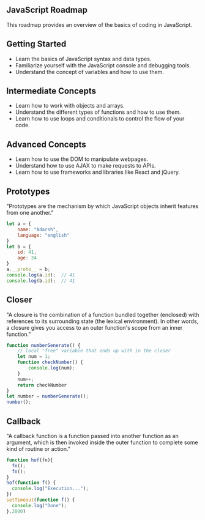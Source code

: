 ## JavaScript Roadmap
This roadmap provides an overview of the basics of coding in JavaScript.

## Getting Started
- Learn the basics of JavaScript syntax and data types.
- Familiarize yourself with the JavaScript console and debugging tools.
- Understand the concept of variables and how to use them.

## Intermediate Concepts
- Learn how to work with objects and arrays.
- Understand the different types of functions and how to use them.
- Learn how to use loops and conditionals to control the flow of your code.

## Advanced Concepts
- Learn how to use the DOM to manipulate webpages.
- Understand how to use AJAX to make requests to APIs.
- Learn how to use frameworks and libraries like React and jQuery.

## Prototypes
"Prototypes are the mechanism by which JavaScript objects inherit features from one another."
```js
let a = {
    name: "Adarsh",
    language: "english"
}
let b = {
    id: 41,
    age: 24    
}
a.__proto__ = b;
console.log(a.id);  // 41
console.log(b.id);  // 41
```

## Closer
"A closure is the combination of a function bundled together (enclosed) with references to its surrounding state (the lexical environment). In other words, a closure gives you access to an outer function's scope from an inner function."
```js
function numberGenerate() {
    // local "free" variable that ends up with in the closer
    let num = 1;
    function checkNumber() {
        console.log(num);
    }
    num++;
    return checkNumber
}
let number = numberGenerate();
number();
```

## Callback
"A callback function is a function passed into another function as an argument, which is then invoked inside the outer function to complete some kind of routine or action."
```js
function hof(fn){
  fn();
  fn();
}
hof(function f() {
  console.log("Execution...");
})
setTimeout(function f() {
  console.log("Done");
},2000)
```